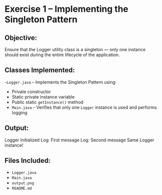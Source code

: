 # Exercise 1 – Implementing the Singleton Pattern

##  Objective:
Ensure that the Logger utility class is a singleton — only one instance should exist during the entire lifecycle of the application.

## Classes Implemented:
   -`Logger.java` – Implements the Singleton Pattern using:
  - Private constructor
  - Static private instance variable
  - Public static `getInstance()` method
  - `Main.java` – Verifies that only one `Logger` instance is used and            performs logging

## Output:
Logger Initialized
Log: First message
Log: Second message
Same Logger instance!


## Files Included:
- `Logger.java`
- `Main.java`
- `output.png` 
- `README.md`
